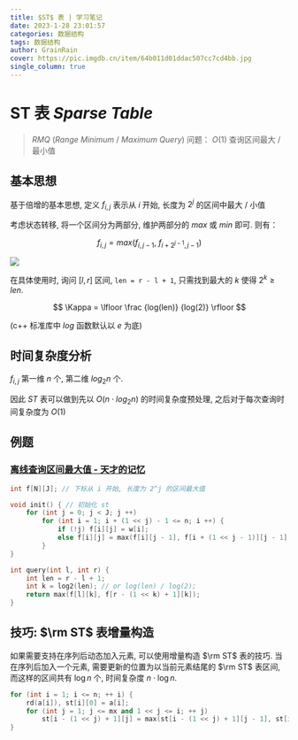 ```yaml
---
title: $ST$ 表 | 学习笔记
date: 2023-1-28 23:01:57
categories: 数据结构
tags: 数据结构
author: GrainRain
cover: https://pic.imgdb.cn/item/64b011d01ddac507cc7cd4bb.jpg
single_column: true
---
```



# $\text{ST}$ 表 $Sparse\ Table$

> $RMQ$ ($Range\ Minimum\ /\ Maximum\ Query$) 问题：
> $O(1)$ 查询区间最大 / 最小值

## 基本思想

基于倍增的基本思想,  定义 $f_{i, j}$ 表示从 $i$ 开始, 长度为 $2^j$ 的区间中最大 / 小值

考虑状态转移, 将一个区间分为两部分, 维护两部分的 $max$ 或 $min$ 即可. 则有：

$$ f_{i, j} = max(f_{i, j - 1},\ f_{i + 2^{j - 1}, j - 1}) $$

![](https://pic.imgdb.cn/item/63d4c5c6face21e9efa1b86b.jpg)

在具体使用时, 询问 $[l, r]$ 区间, `len = r - l + 1`, 只需找到最大的 $k$ 使得 $2^k \geqslant len$. 

$$ \Kappa = \lfloor \frac {log(len)} {log(2)} \rfloor $$

(c++ 标准库中 $log$ 函数默认以 $e$ 为底)

## 时间复杂度分析

$f_{i, j}$ 第一维 $n$ 个, 第二维 $log_2n$ 个. 

因此 $ST$ 表可以做到先以 $O(n \cdot log_2n)$ 的时间复杂度预处理, 之后对于每次查询时间复杂度为 $O(1)$

## 例题

### [离线查询区间最大值 - 天才的记忆](https://www.acwing.com/problem/content/1275/) 

```cpp
int f[N][J]; // 下标从 i 开始, 长度为 2^j 的区间最大值

void init() { // 初始化 st 
	for (int j = 0; j < J; j ++)
		for (int i = 1; i + (1 << j) - 1 <= n; i ++) {
			if (!j) f[i][j] = w[i];
			else f[i][j] = max(f[i][j - 1], f[i + (1 << j - 1)][j - 1]);
		}
}

int query(int l, int r) {
	int len = r - l + 1;
	int k = log2(len); // or log(len) / log(2);
	return max(f[l][k], f[r - (1 << k) + 1][k]);
}
```

## 技巧: $\rm ST$ 表增量构造

如果需要支持在序列后动态加入元素, 可以使用增量构造 $\rm ST$ 表的技巧. 当在序列后加入一个元素, 需要更新的位置为以当前元素结尾的 $\rm ST$ 表区间, 而这样的区间共有 $\log n$ 个, 时间复杂度 $n \cdot \log n$. 

```cpp
for (int i = 1; i <= n; ++ i) {
	rd(a[i]), st[i][0] = a[i];
	for (int j = 1; j <= mx and 1 << j <= i; ++ j)
		st[i - (1 << j) + 1][j] = max(st[i - (1 << j) + 1][j - 1], st[i - (1 << j - 1) + 1][j - 1]);
}
```